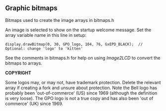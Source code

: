 ## Graphic bitmaps

Bitmaps used to create the image arrays in bitmaps.h

An image is selected to show on the startup welcome message. Set the array variable name in this line in setup:

`display.drawBitmap(0, 30, GPO_logo, 104, 76, GxEPD_BLACK);  // Optional: change 'logo' to 'kitten'`

See the comments in bitmaps.h for help on using *Image2LCD* to convert the bitmaps to arrays.

**COPYRIGHT**

Some logos may, or may not, have trademark protection. Delete the relevant array if creating a fork and unsure about protection. Note the Bell logo has probably been 'out-of-commerce' (US) since 1969 (although the definition is very loose). The GPO logo is not a true copy and has also been 'out of commerce' (UK) since 1969.